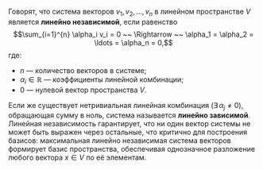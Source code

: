 Говорят, что система векторов $v_1, v_2, \ldots, v_n$ в линейном пространстве $V$ является **линейно независимой**, если равенство  
$$\sum_{i=1}^{n} \alpha_i v_i = 0 ~~ \Rightarrow ~~ \alpha_1 = \alpha_2 = \ldots = \alpha_n = 0,$$
где:  
* $n$ — количество векторов в системе;  
* $\alpha_i \in \mathbb{R}$ — коэффициенты линейной комбинации;  
* $0$ — нулевой вектор пространства $V$.  

Если же существует нетривиальная линейная комбинация ($\exists\, \alpha_j \neq 0$), обращающая сумму в ноль, система называется **линейно зависимой**. Линейная независимость гарантирует, что ни один вектор системы не может быть выражен через остальные, что критично для построения базисов: максимальная линейно независимая система векторов формирует базис пространства, обеспечивая однозначное разложение любого вектора $x \in V$ по её элементам.